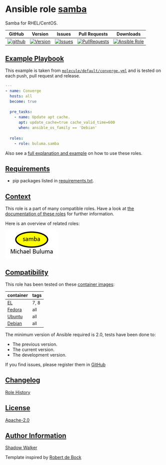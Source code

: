 # Ansible role [samba](https://galaxy.ansible.com/ui/standalone/roles/buluma/samba/documentation)

Samba for RHEL/CentOS.

|GitHub|Version|Issues|Pull Requests|Downloads|
|------|-------|------|-------------|---------|
|[![github](https://github.com/buluma/ansible-role-samba/actions/workflows/molecule.yml/badge.svg)](https://github.com/buluma/ansible-role-samba/actions/workflows/molecule.yml)|[![Version](https://img.shields.io/github/release/buluma/ansible-role-samba.svg)](https://github.com/buluma/ansible-role-samba/releases/)|[![Issues](https://img.shields.io/github/issues/buluma/ansible-role-samba.svg)](https://github.com/buluma/ansible-role-samba/issues/)|[![PullRequests](https://img.shields.io/github/issues-pr-closed-raw/buluma/ansible-role-samba.svg)](https://github.com/buluma/ansible-role-samba/pulls/)|[![Ansible Role](https://img.shields.io/ansible/role/d/buluma/samba)](https://galaxy.ansible.com/ui/standalone/roles/buluma/samba/documentation)|

## [Example Playbook](#example-playbook)

This example is taken from [`molecule/default/converge.yml`](https://github.com/buluma/ansible-role-samba/blob/master/molecule/default/converge.yml) and is tested on each push, pull request and release.

```yaml
---
- name: Converge
  hosts: all
  become: true

  pre_tasks:
    - name: Update apt cache.
      apt: update_cache=true cache_valid_time=600
      when: ansible_os_family == 'Debian'

  roles:
    - role: buluma.samba
```

Also see a [full explanation and example](https://buluma.github.io/how-to-use-these-roles.html) on how to use these roles.


## [Requirements](#requirements)

- pip packages listed in [requirements.txt](https://github.com/buluma/ansible-role-samba/blob/master/requirements.txt).


## [Context](#context)

This role is a part of many compatible roles. Have a look at [the documentation of these roles](https://buluma.github.io/) for further information.

Here is an overview of related roles:

![dependencies](https://raw.githubusercontent.com/buluma/ansible-role-samba/png/requirements.png "Dependencies")

## [Compatibility](#compatibility)

This role has been tested on these [container images](https://hub.docker.com/u/buluma):

|container|tags|
|---------|----|
|[EL](https://hub.docker.com/repository/docker/buluma/enterpriselinux/general)|7, 8|
|[Fedora](https://hub.docker.com/repository/docker/buluma/fedora/general)|all|
|[Ubuntu](https://hub.docker.com/repository/docker/buluma/ubuntu/general)|all|
|[Debian](https://hub.docker.com/repository/docker/buluma/debian/general)|all|

The minimum version of Ansible required is 2.0, tests have been done to:

- The previous version.
- The current version.
- The development version.

If you find issues, please register them in [GitHub](https://github.com/buluma/ansible-role-samba/issues)

## [Changelog](#changelog)

[Role History](https://github.com/buluma/ansible-role-samba/blob/master/CHANGELOG.md)

## [License](#license)

[Apache-2.0](https://github.com/buluma/ansible-role-samba/blob/master/LICENSE)

## [Author Information](#author-information)

[Shadow Walker](https://buluma.github.io/)


Template inspired by [Robert de Bock](https://github.com/robertdebock)
